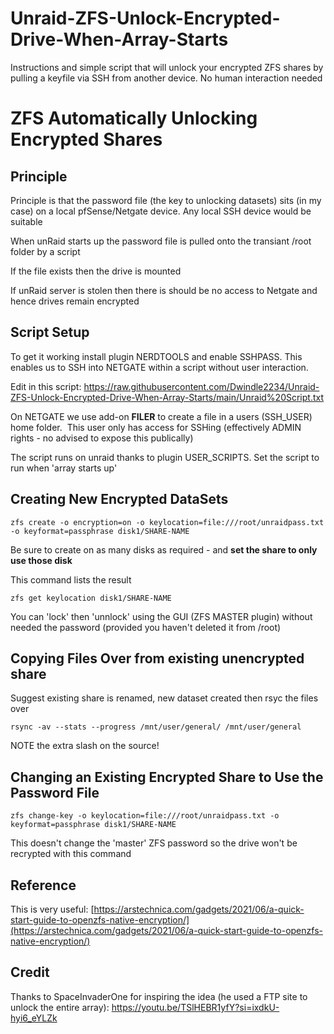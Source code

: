 # Unraid-ZFS-Unlock-Encrypted-Drive-When-Array-Starts
Instructions and simple script that will unlock your encrypted ZFS shares by pulling a keyfile via SSH from another device. No human interaction needed

# ZFS Automatically Unlocking Encrypted Shares
Principle
---------

Principle is that the password file (the key to unlocking datasets) sits (in my case) on a local pfSense/Netgate device.  Any local SSH device would be suitable

When unRaid starts up the password file is pulled onto the transiant /root folder by a script

If the file exists then the drive is mounted

If unRaid server is stolen then there is should be no access to Netgate and hence drives remain encrypted

Script Setup
-----

To get it working install plugin NERDTOOLS and enable SSHPASS. This enables us to SSH into NETGATE within a script without user interaction.

Edit in this script: https://raw.githubusercontent.com/Dwindle2234/Unraid-ZFS-Unlock-Encrypted-Drive-When-Array-Starts/main/Unraid%20Script.txt

On NETGATE we use add-on **FILER** to create a file in a users (SSH\_USER) home folder.  This user only has access for SSHing (effectively ADMIN rights - no advised to expose this publically)

The script runs on unraid thanks to plugin USER\_SCRIPTS. Set the script to run when 'array starts up'

Creating New Encrypted DataSets
---------------------------

```text-x-sh
zfs create -o encryption=on -o keylocation=file:///root/unraidpass.txt -o keyformat=passphrase disk1/SHARE-NAME
```

Be sure to create on as many disks as required - and **set the share to only use those disk**

This command lists the result

```text-x-sh
zfs get keylocation disk1/SHARE-NAME
```

You can 'lock' then 'unnlock' using the GUI (ZFS MASTER plugin) without needed the password (provided you haven't deleted it from /root)

Copying Files Over from existing unencrypted share
------------------

Suggest existing share is renamed, new dataset created then rsyc the files over

```text-x-sh
rsync -av --stats --progress /mnt/user/general/ /mnt/user/general
```
NOTE the extra slash on the source!


Changing an Existing Encrypted Share to Use the Password File
-------------------------------------------------------------

```text-x-sh
zfs change-key -o keylocation=file:///root/unraidpass.txt -o keyformat=passphrase disk1/SHARE-NAME
```

This doesn't change the 'master' ZFS password so the drive won't be recrypted with this command


Reference
---------

This is very useful: [https://arstechnica.com/gadgets/2021/06/a-quick-start-guide-to-openzfs-native-encryption/](https://arstechnica.com/gadgets/2021/06/a-quick-start-guide-to-openzfs-native-encryption/)


Credit
------
Thanks to SpaceInvaderOne for inspiring the idea (he used a FTP site to unlock the entire array): https://youtu.be/TSlHEBR1yfY?si=ixdkU-hyi6_eYLZk
